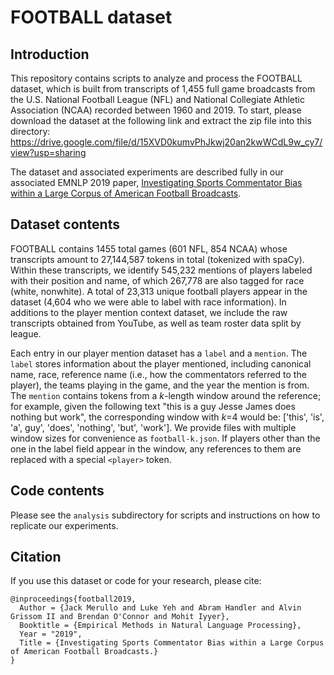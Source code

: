 # FOOTBALL dataset

## Introduction

This repository contains scripts to analyze and process the FOOTBALL dataset, which is built from transcripts of 1,455 full game broadcasts from the U.S. National Football League (NFL) and National Collegiate Athletic Association (NCAA) recorded between 1960 and 2019. To start, please download the dataset at the following link and extract the zip file into this directory:
https://drive.google.com/file/d/15XVD0kumvPhJkwj20an2kwWCdL9w_cy7/view?usp=sharing 

The dataset and associated experiments are described fully in our associated EMNLP 2019 paper, [Investigating Sports Commentator Bias within a Large Corpus of American Football Broadcasts](https://arxiv.org/abs/1909.03343).

## Dataset contents
FOOTBALL contains 1455 total games (601 NFL, 854 NCAA) whose transcripts amount to 27,144,587 tokens in total (tokenized with spaCy). Within these transcripts, we identify 545,232 mentions of players labeled with their position and name, of which 267,778 are also tagged for race (white, nonwhite). A total of 23,313 unique football players appear in the dataset (4,604 who we were able to label with race information). In additions to the player mention context dataset, we include the raw transcripts obtained from YouTube, as well as team roster data split by league. 

Each entry in our player mention dataset has a `label` and a `mention`. The `label` stores information about the player mentioned, including canonical name, race, reference name (i.e., how the commentators referred to the player), the teams playing in the game, and the year the mention is from. The `mention` contains tokens from a *k*-length window around the reference; for example, given the following text "this is a guy Jesse James does nothing but work", the corresponding window with *k*=4 would be: ['this', 'is', 'a', guy', 'does', 'nothing', 'but', 'work']. We provide files with multiple window sizes for convenience as `football-k.json`. If players other than the one in the label field appear in the window, any references to them are replaced with a special `<player>` token.

## Code contents
Please see the `analysis` subdirectory for scripts and instructions on how to replicate our experiments.

## Citation
If you use this dataset or code for your research, please cite:

    @inproceedings{football2019,
      Author = {Jack Merullo and Luke Yeh and Abram Handler and Alvin Grissom II and Brendan O'Connor and Mohit Iyyer},
      Booktitle = {Empirical Methods in Natural Language Processing},
      Year = "2019",
      Title = {Investigating Sports Commentator Bias within a Large Corpus of American Football Broadcasts.}
    }
